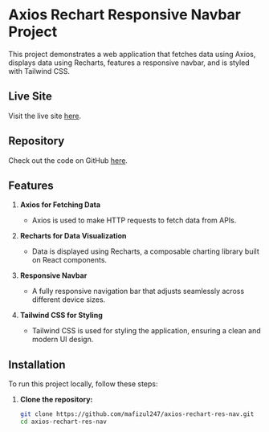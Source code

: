 # Axios Rechart Responsive Navbar Project

This project demonstrates a web application that fetches data using Axios, displays data using Recharts, features a responsive navbar, and is styled with Tailwind CSS.

## Live Site

Visit the live site [here](https://enchanting-elf-b6a419.netlify.app/).

## Repository

Check out the code on GitHub [here](https://github.com/mafizul247/axios-rechart-res-nav.git).

## Features

1. **Axios for Fetching Data**
   - Axios is used to make HTTP requests to fetch data from APIs.

2. **Recharts for Data Visualization**
   - Data is displayed using Recharts, a composable charting library built on React components.

3. **Responsive Navbar**
   - A fully responsive navigation bar that adjusts seamlessly across different device sizes.

4. **Tailwind CSS for Styling**
   - Tailwind CSS is used for styling the application, ensuring a clean and modern UI design.

## Installation

To run this project locally, follow these steps:

1. **Clone the repository:**
   ```sh
   git clone https://github.com/mafizul247/axios-rechart-res-nav.git
   cd axios-rechart-res-nav
